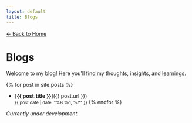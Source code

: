 ```yaml
---
layout: default
title: Blogs
---
```


[← Back to Home](/)

# Blogs

Welcome to my blog! Here you'll find my thoughts, insights, and learnings.

{% for post in site.posts %}
- [**{{ post.title }}**]({{ post.url }}) <br>
  <small>{{ post.date | date: "%B %d, %Y" }}</small>
{% endfor %}

*Currently under development.*